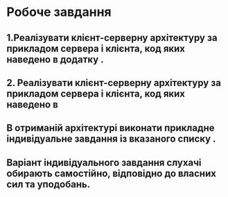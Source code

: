 # Робоче завдання

## 1.Реалізувати клієнт-серверну архітектуру за прикладом сервера і клієнта, код яких наведено в додатку .
 
## 2. Реалізувати клієнт-серверну архітектуру за прикладом сервера і клієнта, код яких наведено в
## В отриманій архітектурі виконати прикладне індивідуальне завдання із вказаного списку . 

## Варіант індивідуального завдання слухачі обирають самостійно, відповідно до власних сил та уподобань.
